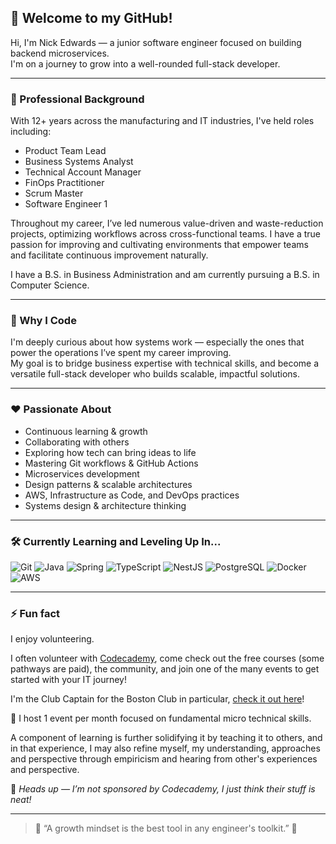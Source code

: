 ## 👋 Welcome to my GitHub!

Hi, I'm Nick Edwards — a junior software engineer focused on building backend microservices.  
I'm on a journey to grow into a well-rounded full-stack developer.

---

### 💼 Professional Background

With 12+ years across the manufacturing and IT industries, I've held roles including:
- Product Team Lead
- Business Systems Analyst
- Technical Account Manager
- FinOps Practitioner
- Scrum Master
- Software Engineer 1

Throughout my career, I’ve led numerous value-driven and waste-reduction projects, optimizing workflows across cross-functional teams.
I have a true passion for improving and cultivating environments that empower teams and facilitate continuous improvement naturally.  

I have a B.S. in Business Administration and am currently pursuing a B.S. in Computer Science.

---

### 🧠 Why I Code

I'm deeply curious about how systems work — especially the ones that power the operations I’ve spent my career improving.  
My goal is to bridge business expertise with technical skills, and become a versatile full-stack developer who builds scalable, impactful solutions.

---

### ❤️ Passionate About
- Continuous learning & growth  
- Collaborating with others  
- Exploring how tech can bring ideas to life
- Mastering Git workflows & GitHub Actions
- Microservices development 
- Design patterns & scalable architectures  
- AWS, Infrastructure as Code, and DevOps practices  
- Systems design & architecture thinking  

---

### 🛠️ Currently Learning and Leveling Up In...
![Git](https://img.shields.io/badge/Git-F05032?style=for-the-badge&logo=git&logoColor=white)
![Java](https://img.shields.io/badge/Java-007396?style=for-the-badge&logo=java&logoColor=white)
![Spring](https://img.shields.io/badge/Spring-6DB33F?style=for-the-badge&logo=spring&logoColor=white)
![TypeScript](https://img.shields.io/badge/TypeScript-007ACC?style=for-the-badge&logo=typescript&logoColor=white)
![NestJS](https://img.shields.io/badge/NestJS-E0234E?style=for-the-badge&logo=nestjs&logoColor=white)
![PostgreSQL](https://img.shields.io/badge/PostgreSQL-4169E1?style=for-the-badge&logo=postgresql&logoColor=white)
![Docker](https://img.shields.io/badge/Docker-2496ED?style=for-the-badge&logo=docker&logoColor=white)
![AWS](https://img.shields.io/badge/AWS-232F3E?style=for-the-badge&logo=amazonaws&logoColor=white)

---

### ⚡ Fun fact

I enjoy volunteering. 

I often volunteer with [Codecademy](https://www.codecademy.com/catalog), come check out the free courses (some pathways are paid), the community, and join one of the many events to get started with your IT journey!

I'm the Club Captain for the Boston Club in particular, [check it out here](https://community.codecademy.com/c/boston/)!

📅 I host 1 event per month focused on fundamental micro technical skills.

A component of learning is further solidifying it by teaching it to others, and in that experience, I may also refine myself, my understanding, approaches and perspective through empiricism and hearing from other's experiences and perspective.

📌 *Heads up — I’m not sponsored by Codecademy, I just think their stuff is neat!*

---

> 🌱 “A growth mindset is the best tool in any engineer's toolkit.” 🌱


